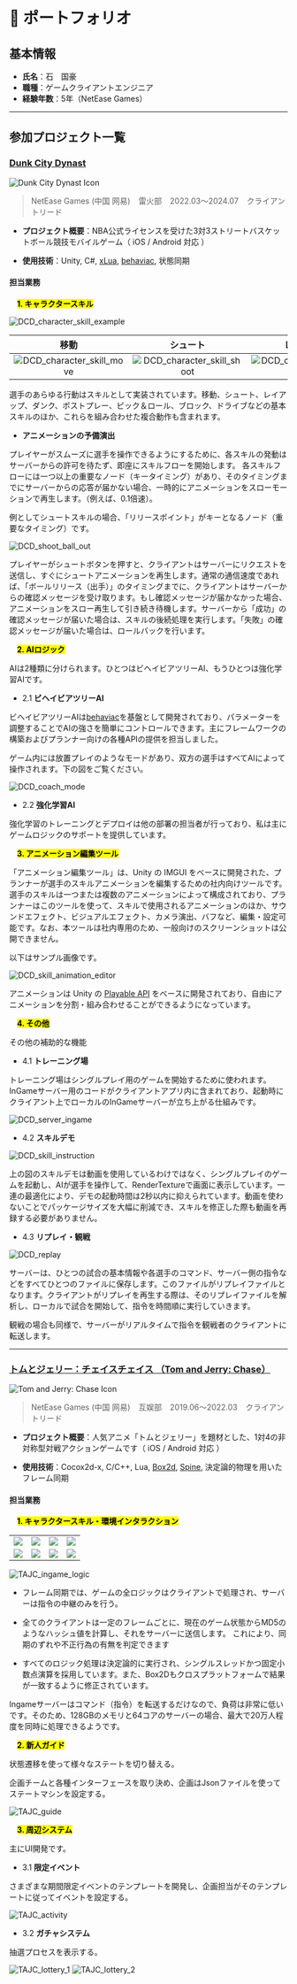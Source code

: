 # 💼 ポートフォリオ

## 基本情報

- **氏名**：石　国豪
- **職種**：ゲームクライアントエンジニア
- **経験年数**：5年（NetEase Games）

---

## 参加プロジェクト一覧

### [Dunk City Dynast](https://www.dunkcitymobile.com/#/)

![Dunk City Dynast Icon](./img/DCD_Icon.png)

> NetEase Games (中国 网易) &ensp; 雷火部 &ensp; 2022.03～2024.07 &ensp; クライアントリード

- **プロジェクト概要**：NBA公式ライセンスを受けた3対3ストリートバスケットボール競技モバイルゲーム（ iOS / Android 対応 ）

- **使用技術**：Unity, C#, [xLua](https://github.com/Tencent/xLua), [behaviac](https://github.com/Tencent/behaviac), 状態同期

#### **担当業務**

&ensp;&ensp;<mark><b>1. キャラクタースキル</b></mark>

![DCD_character_skill_example](./img/DCD_character_skill_example.gif)

| 移動 | シュート | レイアップ | ダンク | ポストプレー | ピック＆ロール | ブロック | ドライブ |
| :---: | :---: | :---: | :---: | :---: | :---: | :---: | :---: |
| ![DCD_character_skill_move](./img/DCD_character_skill_move.gif) | ![DCD_character_skill_shoot](./img/DCD_character_skill_shoot.gif) | ![DCD_character_skill_layup](./img/DCD_character_skill_layup.gif) | ![DCD_character_skill_dunk](./img/DCD_character_skill_dunk.gif) | ![DCD_character_skill_postup](./img/DCD_character_skill_postup.gif) | ![DCD_character_skill_screen](./img/DCD_character_skill_screen.gif) | ![DCD_character_skill_block](./img/DCD_character_skill_block.gif) | ![DCD_character_skill_break](./img/DCD_character_skill_break.gif) |

選手のあらゆる行動はスキルとして実装されています。移動、シュート、レイアップ、ダンク、ポストプレー、ピック＆ロール、ブロック、ドライブなどの基本スキルのほか、これらを組み合わせた複合動作も含まれます。

- **アニメーションの予備演出**

プレイヤーがスムーズに選手を操作できるようにするために、各スキルの発動はサーバーからの許可を待たず、即座にスキルフローを開始します。
各スキルフローには一つ以上の重要なノード（キータイミング）があり、そのタイミングまでにサーバーからの応答が届かない場合、一時的にアニメーションをスローモーションで再生します。（例えば、0.1倍速）。

例としてシュートスキルの場合、「リリースポイント」がキーとなるノード（重要なタイミング）です。

![DCD_shoot_ball_out](./img/DCD_shoot_ball_out.png)

プレイヤーがシュートボタンを押すと、クライアントはサーバーにリクエストを送信し、すぐにシュートアニメーションを再生します。通常の通信速度であれば、「ボールリリース（出手）」のタイミングまでに、クライアントはサーバーからの確認メッセージを受け取ります。もし確認メッセージが届かなかった場合、アニメーションをスロー再生して引き続き待機します。サーバーから「成功」の確認メッセージが届いた場合は、スキルの後続処理を実行します。「失敗」の確認メッセージが届いた場合は、ロールバックを行います。

&ensp;&ensp;<mark><b>2. AIロジック</b></mark>

AIは2種類に分けられます。ひとつはビヘイビアツリーAI、もうひとつは強化学習AIです。

- 2.1 **ビヘイビアツリーAI**

ビヘイビアツリーAIは[behaviac](https://github.com/Tencent/behaviac)を基盤として開発されており、パラメーターを調整することでAIの強さを簡単にコントロールできます。主にフレームワークの構築およびプランナー向けの各種APIの提供を担当しました。

ゲーム内には放置プレイのようなモードがあり、双方の選手はすべてAIによって操作されます。下の図をご覧ください。

![DCD_coach_mode](./img/DCD_coach_mode.gif)

- 2.2 **強化学習AI**

強化学習のトレーニングとデプロイは他の部署の担当者が行っており、私は主にゲームロジックのサポートを提供しています。

&ensp;&ensp;<mark><b>3. アニメーション編集ツール</b></mark>

「アニメーション編集ツール」は、Unity の IMGUI をベースに開発された、プランナーが選手のスキルアニメーションを編集するための社内向けツールです。選手のスキルは一つまたは複数のアニメーションによって構成されており、プランナーはこのツールを使って、スキルで使用されるアニメーションのほか、サウンドエフェクト、ビジュアルエフェクト、カメラ演出、バフなど、編集・設定可能です。なお、本ツールは社内専用のため、一般向けのスクリーンショットは公開できません。

以下はサンプル画像です。

![DCD_skill_animation_editor](./img/DCD_skill_animation_editor.png)

アニメーションは Unity の [Playable API](https://docs.unity3d.com/ja/2023.2/Manual/Playables.html) をベースに開発されており、自由にアニメーションを分割・組み合わせることができるようになっています。

&ensp;&ensp;<mark><b>4. その他</b></mark>

その他の補助的な機能

- 4.1 **トレーニング場**

トレーニング場はシングルプレイ用のゲームを開始するために使われます。
InGameサーバー用のコードがクライアントアプリ内に含まれており、起動時にクライアント上でローカルのInGameサーバーが立ち上がる仕組みです。

![DCD_server_ingame](./img/DCD_server_ingame.png)

- 4.2 **スキルデモ**

![DCD_skill_instruction](./img/DCD_skill_instruction.gif)

上の図のスキルデモは動画を使用しているわけではなく、シングルプレイのゲームを起動し、AIが選手を操作して、RenderTextureで画面に表示しています。一連の最適化により、デモの起動時間は2秒以内に抑えられています。動画を使わないことでパッケージサイズを大幅に削減でき、スキルを修正した際も動画を再録する必要がありません。

- 4.3 **リプレイ・観戦**

![DCD_replay](./img/DCD_replay.gif)

サーバーは、ひとつの試合の基本情報や各選手のコマンド、サーバー側の指令などをすべてひとつのファイルに保存します。このファイルがリプレイファイルとなります。クライアントがリプレイを再生する際は、そのリプレイファイルを解析し、ローカルで試合を開始して、指令を時間順に実行していきます。

観戦の場合も同様で、サーバーがリアルタイムで指令を観戦者のクライアントに転送します。

---

### [トムとジェリー：チェイスチェイス （Tom and Jerry: Chase）](https://www.tomandjerrychaseasia.com/)

![Tom and Jerry: Chase Icon](./img/TAJC_Icon.png)

> NetEase Games (中国 网易) &ensp; 互娱部 &ensp; 2019.06～2022.03 &ensp; クライアントリード

- **プロジェクト概要**：人気アニメ「トムとジェリー」を題材とした、1対4の非対称型対戦アクションゲームです（ iOS / Android 対応 ）

- **使用技術**：Cocox2d-x, C/C++, Lua, [Box2d](https://github.com/erincatto/box2d), [Spine](https://esotericsoftware.com/), 決定論的物理を用いたフレーム同期

#### **担当業務**

&ensp;&ensp;<mark><b>1. キャラクタースキル・環境インタラクション</b></mark>

<table>
  <tr>
    <td><img src="./img/TAJC_skill_jerry.gif"></td>
    <td><img src="./img/TAJC_skill_robin.gif"></td>
    <td><img src="./img/TAJC_skill_pirate.gif"></td>
    <td><img src="./img/TAJC_skill_lightning.gif"></td>
  </tr>
  <tr>
    <td><img src="./img/TAJC_item_firecracker.gif"></td>
    <td><img src="./img/TAJC_item_ice.gif"></td>
    <td><img src="./img/TAJC_item_magic_bottle.gif"></td>
    <td><img src="./img/TAJC_item_fruit.gif"></td>
  </tr>
</table>

![TAJC_ingame_logic](./img/TAJC_ingame_logic.png)

- フレーム同期では、ゲームの全ロジックはクライアントで処理され、サーバーは指令の中継のみを行う。

- 全てのクライアントは一定のフレームごとに、現在のゲーム状態からMD5のようなハッシュ値を計算し、それをサーバーに送信します。
これにより、同期のずれや不正行為の有無を判定できます

- すべてのロジック処理は決定論的に実行され、シングルスレッドかつ固定小数点演算を採用しています。また、Box2Dもクロスプラットフォームで結果が一致するように修正されています。

Ingameサーバーはコマンド（指令）を転送するだけなので、負荷は非常に低いです。そのため、128GBのメモリと64コアのサーバーの場合、最大で20万人程度を同時に処理できるようです。

&ensp;&ensp;<mark><b>2. 新人ガイド</b></mark>

状態遷移を使って様々なステートを切り替える。

企画チームと各種インターフェースを取り決め、企画はJsonファイルを使ってステートマシンを設定する。

![TAJC_guide](./img/TAJC_guide.gif)

&ensp;&ensp;<mark><b>3. 周辺システム</b></mark>

主にUI開発です。

- 3.1 **限定イベント**

さまざまな期間限定イベントのテンプレートを開発し、企画担当がそのテンプレートに従ってイベントを設定する。

![TAJC_activity](./img/TAJC_activity.gif)

- 3.2 **ガチャシステム**

抽選プロセスを表示する。

![TAJC_lottery_1](./img/TAJC_lottery_1.gif)
![TAJC_lottery_2](./img/TAJC_lottery_2.gif)
